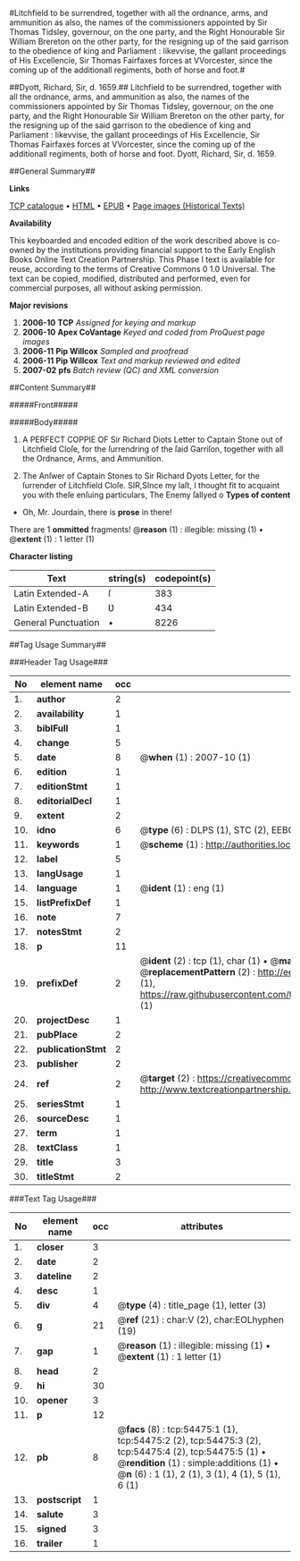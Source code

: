 #Litchfield to be surrendred, together with all the ordnance, arms, and ammunition as also, the names of the commissioners appointed by Sir Thomas Tidsley, governour, on the one party, and the Right Honourable Sir William Brereton on the other party, for the resigning up of the said garrison to the obedience of king and Parliament : likevvise, the gallant proceedings of His Excellencie, Sir Thomas Fairfaxes forces at VVorcester, since the coming up of the additionall regiments, both of horse and foot.#

##Dyott, Richard, Sir, d. 1659.##
Litchfield to be surrendred, together with all the ordnance, arms, and ammunition as also, the names of the commissioners appointed by Sir Thomas Tidsley, governour, on the one party, and the Right Honourable Sir William Brereton on the other party, for the resigning up of the said garrison to the obedience of king and Parliament : likevvise, the gallant proceedings of His Excellencie, Sir Thomas Fairfaxes forces at VVorcester, since the coming up of the additionall regiments, both of horse and foot.
Dyott, Richard, Sir, d. 1659.

##General Summary##

**Links**

[TCP catalogue](http://www.ota.ox.ac.uk/tcp/)  • 
[HTML](http://tei.it.ox.ac.uk/tcp/Texts-HTML/free/A37/A37152.html)  • 
[EPUB](http://tei.it.ox.ac.uk/tcp/Texts-EPUB/free/A37/A37152.epub) • 
[Page images (Historical Texts)](https://data.historicaltexts.jisc.ac.uk/view?pubId=eebo-12123675e&pageId=eebo-12123675e-54475-1)

**Availability**

This keyboarded and encoded edition of the
	       work described above is co-owned by the institutions
	       providing financial support to the Early English Books
	       Online Text Creation Partnership. This Phase I text is
	       available for reuse, according to the terms of Creative
	       Commons 0 1.0 Universal. The text can be copied,
	       modified, distributed and performed, even for
	       commercial purposes, all without asking permission.

**Major revisions**

1. __2006-10__ __TCP__ *Assigned for keying and markup*
1. __2006-10__ __Apex CoVantage__ *Keyed and coded from ProQuest page images*
1. __2006-11__ __Pip Willcox__ *Sampled and proofread*
1. __2006-11__ __Pip Willcox__ *Text and markup reviewed and edited*
1. __2007-02__ __pfs__ *Batch review (QC) and XML conversion*

##Content Summary##

#####Front#####

#####Body#####

1. A PERFECT COPPIE OF Sir Richard Diots Letter to Captain Stone out of Litchfield Cloſe, for the ſurrendring of the ſaid Garriſon, together with all the Ordnance, Arms, and Ammunition.

1. The Anſwer of Captain Stones to Sir Richard Dyots Letter, for the ſurrender of Litchfield Cloſe.
SIR,SInce my laſt, I thought fit to acquaint you with theſe enſuing particulars, The Enemy ſallyed o
**Types of content**

  * Oh, Mr. Jourdain, there is **prose** in there!

There are 1 **ommitted** fragments! 
 @__reason__ (1) : illegible: missing (1)  •  @__extent__ (1) : 1 letter (1)

**Character listing**


|Text|string(s)|codepoint(s)|
|---|---|---|
|Latin Extended-A|ſ|383|
|Latin Extended-B|Ʋ|434|
|General Punctuation|•|8226|

##Tag Usage Summary##

###Header Tag Usage###

|No|element name|occ|attributes|
|---|---|---|---|
|1.|__author__|2||
|2.|__availability__|1||
|3.|__biblFull__|1||
|4.|__change__|5||
|5.|__date__|8| @__when__ (1) : 2007-10 (1)|
|6.|__edition__|1||
|7.|__editionStmt__|1||
|8.|__editorialDecl__|1||
|9.|__extent__|2||
|10.|__idno__|6| @__type__ (6) : DLPS (1), STC (2), EEBO-CITATION (1), OCLC (1), VID (1)|
|11.|__keywords__|1| @__scheme__ (1) : http://authorities.loc.gov/ (1)|
|12.|__label__|5||
|13.|__langUsage__|1||
|14.|__language__|1| @__ident__ (1) : eng (1)|
|15.|__listPrefixDef__|1||
|16.|__note__|7||
|17.|__notesStmt__|2||
|18.|__p__|11||
|19.|__prefixDef__|2| @__ident__ (2) : tcp (1), char (1)  •  @__matchPattern__ (2) : ([0-9\-]+):([0-9IVX]+) (1), (.+) (1)  •  @__replacementPattern__ (2) : http://eebo.chadwyck.com/downloadtiff?vid=$1&page=$2 (1), https://raw.githubusercontent.com/textcreationpartnership/Texts/master/tcpchars.xml#$1 (1)|
|20.|__projectDesc__|1||
|21.|__pubPlace__|2||
|22.|__publicationStmt__|2||
|23.|__publisher__|2||
|24.|__ref__|2| @__target__ (2) : https://creativecommons.org/publicdomain/zero/1.0/ (1), http://www.textcreationpartnership.org/docs/. (1)|
|25.|__seriesStmt__|1||
|26.|__sourceDesc__|1||
|27.|__term__|1||
|28.|__textClass__|1||
|29.|__title__|3||
|30.|__titleStmt__|2||


###Text Tag Usage###

|No|element name|occ|attributes|
|---|---|---|---|
|1.|__closer__|3||
|2.|__date__|2||
|3.|__dateline__|2||
|4.|__desc__|1||
|5.|__div__|4| @__type__ (4) : title_page (1), letter (3)|
|6.|__g__|21| @__ref__ (21) : char:V (2), char:EOLhyphen (19)|
|7.|__gap__|1| @__reason__ (1) : illegible: missing (1)  •  @__extent__ (1) : 1 letter (1)|
|8.|__head__|2||
|9.|__hi__|30||
|10.|__opener__|3||
|11.|__p__|12||
|12.|__pb__|8| @__facs__ (8) : tcp:54475:1 (1), tcp:54475:2 (2), tcp:54475:3 (2), tcp:54475:4 (2), tcp:54475:5 (1)  •  @__rendition__ (1) : simple:additions (1)  •  @__n__ (6) : 1 (1), 2 (1), 3 (1), 4 (1), 5 (1), 6 (1)|
|13.|__postscript__|1||
|14.|__salute__|3||
|15.|__signed__|3||
|16.|__trailer__|1||
